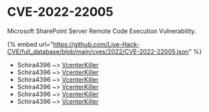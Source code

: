 # CVE-2022-22005

Microsoft SharePoint Server Remote Code Execution Vulnerability.

{% embed url="https://github.com/Live-Hack-CVE/full_database/blob/main/cves/2022/CVE-2022-22005.json" %}


* Schira4396 ~> [VcenterKiller](https://www.alice-snow.ru/2022/database/cve-2022-22005/vcenterkiller-schira4396)
* Schira4396 ~> [VcenterKiller](https://www.alice-snow.ru/2022/database/cve-2022-22005/vcenterkiller-schira4396)
* Schira4396 ~> [VcenterKiller](https://www.alice-snow.ru/2022/database/cve-2022-22005/vcenterkiller-schira4396)
* Schira4396 ~> [VcenterKiller](https://www.alice-snow.ru/2022/database/cve-2022-22005/vcenterkiller-schira4396)
* Schira4396 ~> [VcenterKiller](https://www.alice-snow.ru/2022/database/cve-2022-22005/vcenterkiller-schira4396)
* Schira4396 ~> [VcenterKiller](https://www.alice-snow.ru/2022/database/cve-2022-22005/vcenterkiller-schira4396)